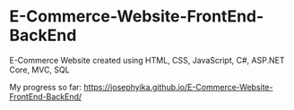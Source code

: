 # E-Commerce-Website-FrontEnd-BackEnd
E-Commerce Website created using HTML, CSS, JavaScript, C#, ASP.NET Core, MVC, SQL


My progress so far: https://josephyika.github.io/E-Commerce-Website-FrontEnd-BackEnd/
